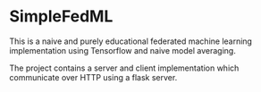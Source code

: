 # SimpleFedML
This is a naive and purely educational federated machine learning implementation using Tensorflow and naive model averaging.

The project contains a server and client implementation which communicate over HTTP using a flask server. 

